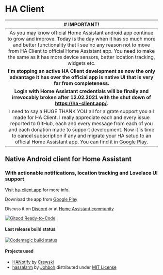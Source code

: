 # HA Client
|  # IMPORTANT!  |
|:-:|
|  As you may know official Home Assistant android app continue to grow and improve. Today is the day when it has so much more and better functionality that I see no any reason not to move from HA Client to official Home Assistant app. You need to make the same as it has more device sensors, better location tracking, widgets etc.
|  **I'm stopping an active HA Client development as now the only advantage it has over the official app is native UI that is very far from completeness.**  |
|  **Login with Home Assistant credentials will be finally and irrevocably broken after 12.02.2021 with the shut down of https://ha-client.app/.**  |
|  I need to say a HUGE THANK YOU all for a grate support you all made for HA Client. I really appreciate each and every issue reported to GitHub, each and every message from each of you and each donation made to support development. Now it is time to cancel subscription if any and migrate your HA setup to an official Home Assistant app. You can find it in [Google Play](https://play.google.com/store/apps/details?id=io.homeassistant.companion.android).  |
## Native Android client for Home Assistant
### With actionable notifications, location tracking and Lovelace UI support

Visit [ha-client.app](http://ha-client.app/) for more info.

Download the app from [Google Play](https://play.google.com/store/apps/details?id=com.keyboardcrumbs.haclient)

Discuss it on [Discord](https://discord.gg/u9vq7QE) or at [Home Assistant community](https://community.home-assistant.io/c/mobile-apps/ha-client-android)

[![Gitpod Ready-to-Code](https://img.shields.io/badge/Gitpod-Ready--to--Code-blue?logo=gitpod)](https://gitpod.io/#https://github.com/estevez-dev/ha_client) 

#### Last release build status
[![Codemagic build status](https://api.codemagic.io/apps/5da8bdab9f20ef798f7c2c65/5db1862025dc3f0b0288a57a/status_badge.svg)](https://codemagic.io/apps/5da8bdab9f20ef798f7c2c65/5db1862025dc3f0b0288a57a/latest_build)

#### Projects used
- [HANotify](https://github.com/Crewski/HANotify) by [Crewski](https://github.com/Crewski)
- [hassalarm](https://github.com/Johboh/hassalarm) by [Johboh](https://github.com/Johboh) distributed under [MIT License](https://github.com/Johboh/hassalarm/blob/master/LICENSE)
